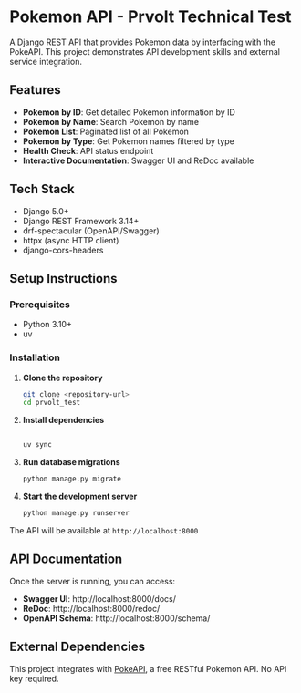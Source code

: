 # Pokemon API - Prvolt Technical Test

A Django REST API that provides Pokemon data by interfacing with the PokeAPI. This project demonstrates API development skills and external service integration.

## Features

- **Pokemon by ID**: Get detailed Pokemon information by ID
- **Pokemon by Name**: Search Pokemon by name
- **Pokemon List**: Paginated list of all Pokemon
- **Pokemon by Type**: Get Pokemon names filtered by type
- **Health Check**: API status endpoint
- **Interactive Documentation**: Swagger UI and ReDoc available

## Tech Stack

- Django 5.0+
- Django REST Framework 3.14+
- drf-spectacular (OpenAPI/Swagger)
- httpx (async HTTP client)
- django-cors-headers

## Setup Instructions

### Prerequisites

- Python 3.10+
- uv

### Installation

1. **Clone the repository**
   ```bash
   git clone <repository-url>
   cd prvolt_test
   ```

2. **Install dependencies**
   ```bash

   uv sync

   ```

3. **Run database migrations**
   ```bash
   python manage.py migrate
   ```

4. **Start the development server**
   ```bash
   python manage.py runserver
   ```

The API will be available at `http://localhost:8000`

## API Documentation

Once the server is running, you can access:

- **Swagger UI**: http://localhost:8000/docs/
- **ReDoc**: http://localhost:8000/redoc/
- **OpenAPI Schema**: http://localhost:8000/schema/

## External Dependencies

This project integrates with [PokeAPI](https://pokeapi.co/), a free RESTful Pokemon API. No API key required.
